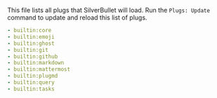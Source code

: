 This file lists all plugs that SilverBullet will load. Run the `Plugs: Update` command to update and reload this list of plugs.

```yaml
- builtin:core
- builtin:emoji
- builtin:ghost
- builtin:git
- builtin:github
- builtin:markdown
- builtin:mattermost
- builtin:plugmd
- builtin:query
- builtin:tasks
```